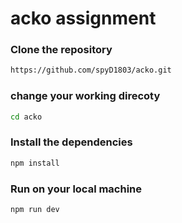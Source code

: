 # acko assignment

### Clone the repository

```sh
https://github.com/spyD1803/acko.git
```

### change your working direcoty

```sh
cd acko
```

### Install the dependencies

```sh
npm install
```


### Run on your local machine

```sh
npm run dev
```

